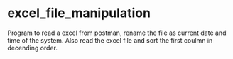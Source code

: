 # excel_file_manipulation
Program to read a excel from postman, rename the file as current date and time of the system. Also read the excel file and sort the first coulmn in decending order.
